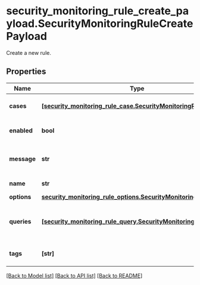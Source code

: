 # security_monitoring_rule_create_payload.SecurityMonitoringRuleCreatePayload

Create a new rule.
## Properties
Name | Type | Description | Notes
------------ | ------------- | ------------- | -------------
**cases** | [**[security_monitoring_rule_case.SecurityMonitoringRuleCase]**](SecurityMonitoringRuleCase.md) | Cases for generating signals. | 
**enabled** | **bool** | Whether the rule is enabled. | 
**message** | **str** | Message for generated signals. | 
**name** | **str** | The name of the rule | 
**options** | [**security_monitoring_rule_options.SecurityMonitoringRuleOptions**](SecurityMonitoringRuleOptions.md) |  | 
**queries** | [**[security_monitoring_rule_query.SecurityMonitoringRuleQuery]**](SecurityMonitoringRuleQuery.md) | Queries for selecting logs which are part of the rule. | 
**tags** | **[str]** | Tags for generated signals. | 

[[Back to Model list]](../README.md#documentation-for-models) [[Back to API list]](../README.md#documentation-for-api-endpoints) [[Back to README]](../README.md)


